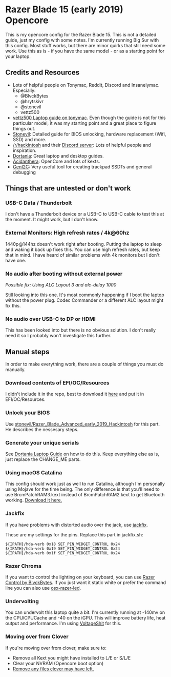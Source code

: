 # Razer Blade 15 (early 2019) Opencore

This is my opencore config for the Razer Blade 15. This is not a detailed guide, just my config with some notes. I'm currently running Big Sur with this config. Most stuff works, but there are minor quirks that still need some work. Use this as is - if you have the same model - or as a starting point for your laptop.

## Credits and Resources

- Lots of helpful people on Tonymac, Reddit, Discord and Insanelymac. Especially: 
  - @BlvckBytes
  - @hrytskivr 
  - @stonevil
  - vettz500
- [vettz500 Laptop guide on tonymac](https://www.tonymacx86.com/threads/guide-razer-blade-15-2018-detailed-install-guide-high-sierra-10-13-6-17g2208-17g5019.264017/). Even though the guide is not for this particular model, it was my starting point and a great place to figure things out.
- [Stonevil](https://github.com/stonevil/Razer_Blade_Advanced_early_2019_Hackintosh): Detailed guide for BIOS unlocking, hardware replacement (Wifi, SSD) and more.
- [/r/hackintosh](https://www.reddit.com/r/hackintosh/) and their [Discord server](https://discord.com/invite/Wxam8aH): Lots of helpful people and inspiration.
- [Dortania](https://github.com/dortania): Great laptop and desktop guides.
- [Acidanthera](https://github.com/acidanthera): OpenCore and lots of kexts.
- [GenI2C](https://github.com/williambj1/GenI2C): Very useful tool for creating trackpad SSDTs and general debugging

## Things that are untested or don't work 

### USB-C Data / Thunderbolt

I don't have a Thunderbolt device or a USB-C to USB-C cable to test this at the moment. It might work, but I don't know.

### External Monitors: High refresh rates / 4k@60hz

1440p@144hz doesn't work right after booting. Putting the laptop to sleep and waking it back up fixes this. You can use high refresh rates, but keep that in mind. I have heard of similar problems with 4k monitors but I don't have one.

### No audio after booting without external power

_Possible fix: Using ALC Layout 3 and alc-delay 1000_

Still looking into this one. It's most commonly happening if I boot the laptop without the power plug. Codec Commander or a different ALC layout might fix this.

### No audio over USB-C to DP or HDMI

This has been looked into but there is no obvious solution. I don't really need it so I probably won't investigate this further.

## Manual steps

In order to make everything work, there are a couple of things you must do manually.

### Download contents of EFI/OC/Resources

I didn't include it in the repo, best to download it [here](https://github.com/acidanthera/OcBinaryData) and put it in EFI/OC/Resources.

### Unlock your BIOS

Use [stonevil/Razer_Blade_Advanced_early_2019_Hackintosh](https://github.com/stonevil/Razer_Blade_Advanced_early_2019_Hackintosh) for this part. He describes the nessesary steps.

### Generate your unique serials

See [Dortania Laptop Guide](https://dortania.github.io/OpenCore-Desktop-Guide/post-install/iservices.html) on how to do this. Keep everything else as is, just replace the CHANGE_ME parts.

### Using macOS Catalina

This config should work just as well to run Catalina, although I'm personally using Mojave for the time being. The only difference is that you'll need to use BrcmPatchRAM3.kext instead of BrcmPatchRAM2.kext to get Bluetooth working. [Download it here.](https://github.com/acidanthera/BrcmPatchRAM/releases)

### Jackfix

If you have problems with distorted audio over the jack, use [jackfix](https://github.com/fewtarius/jackfix).

These are my settings for the pins. Replace this part in jackfix.sh:

    ${IPATH}/hda-verb 0x18 SET_PIN_WIDGET_CONTROL 0x24
    ${IPATH}/hda-verb 0x19 SET_PIN_WIDGET_CONTROL 0x24
    ${IPATH}/hda-verb 0x1f SET_PIN_WIDGET_CONTROL 0x24

### Razer Chroma

If you want to control the lighting on your keyboard, you can use [Razer Control by BlvckBytes](https://github.com/BlvckBytes/RazerControl). If you just want it static white or prefer the command line you can also use [osx-razer-led](https://github.com/dylanparker/osx-razer-led).

### Undervolting

You can undervolt this laptop quite a bit. I'm currently running at -140mv on the CPU/CPUCache and -40 on the iGPU. This will improve battery life, heat output and performance. I'm using [VoltageShit](https://github.com/sicreative/VoltageShift) for this.

### Moving over from Clover

If you're moving over from clover, make sure to:

- Remove all Kext you might have installed to L/E or S/L/E
- Clear your NVRAM (Opencore boot option)
- [Remove any files clover may have left.](https://github.com/dortania/OpenCore-Desktop-Guide/tree/master/clover-conversion)